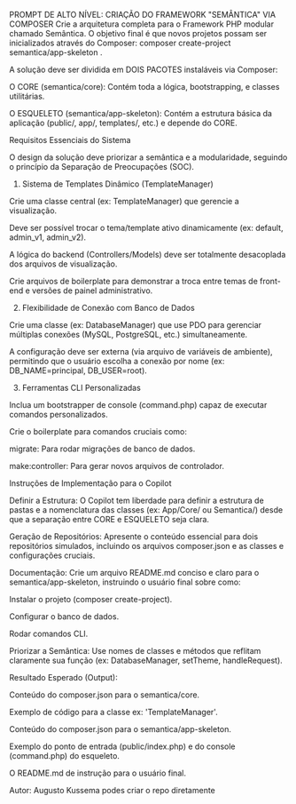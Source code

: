 PROMPT DE ALTO NÍVEL: CRIAÇÃO DO FRAMEWORK "SEMÂNTICA" VIA COMPOSER
Crie a arquitetura completa para o Framework PHP modular chamado Semântica. O objetivo final é que novos projetos possam ser inicializados através do Composer: composer create-project semantica/app-skeleton <nome-do-projeto>.

A solução deve ser dividida em DOIS PACOTES instaláveis via Composer:

O CORE (semantica/core): Contém toda a lógica, bootstrapping, e classes utilitárias.

O ESQUELETO (semantica/app-skeleton): Contém a estrutura básica da aplicação (public/, app/, templates/, etc.) e depende do CORE.

Requisitos Essenciais do Sistema

O design da solução deve priorizar a semântica e a modularidade, seguindo o princípio da Separação de Preocupações (SOC).

1. Sistema de Templates Dinâmico (TemplateManager)

Crie uma classe central (ex: TemplateManager) que gerencie a visualização.

Deve ser possível trocar o tema/template ativo dinamicamente (ex: default, admin_v1, admin_v2).

A lógica do backend (Controllers/Models) deve ser totalmente desacoplada dos arquivos de visualização.

Crie arquivos de boilerplate para demonstrar a troca entre temas de front-end e versões de painel administrativo.

2. Flexibilidade de Conexão com Banco de Dados

Crie uma classe (ex: DatabaseManager) que use PDO para gerenciar múltiplas conexões (MySQL, PostgreSQL, etc.) simultaneamente.

A configuração deve ser externa (via arquivo de variáveis de ambiente), permitindo que o usuário escolha a conexão por nome (ex: DB_NAME=principal, DB_USER=root).

3. Ferramentas CLI Personalizadas

Inclua um bootstrapper de console (command.php) capaz de executar comandos personalizados.

Crie o boilerplate para comandos cruciais como:

migrate: Para rodar migrações de banco de dados.

make:controller: Para gerar novos arquivos de controlador.

Instruções de Implementação para o Copilot

Definir a Estrutura: O Copilot tem liberdade para definir a estrutura de pastas e a nomenclatura das classes (ex: App/Core/ ou Semantica/) desde que a separação entre CORE e ESQUELETO seja clara.

Geração de Repositórios: Apresente o conteúdo essencial para dois repositórios simulados, incluindo os arquivos composer.json e as classes e configurações cruciais.

Documentação: Crie um arquivo README.md conciso e claro para o semantica/app-skeleton, instruindo o usuário final sobre como:

Instalar o projeto (composer create-project).

Configurar o banco de dados.

Rodar comandos CLI.

Priorizar a Semântica: Use nomes de classes e métodos que reflitam claramente sua função (ex: DatabaseManager, setTheme, handleRequest).

Resultado Esperado (Output):

Conteúdo do composer.json para o semantica/core.

Exemplo de código para a classe ex: 'TemplateManager'.

Conteúdo do composer.json para o semantica/app-skeleton.

Exemplo do ponto de entrada (public/index.php) e do console (command.php) do esqueleto.

O README.md de instrução para o usuário final.

Autor: Augusto Kussema
podes criar o repo diretamente